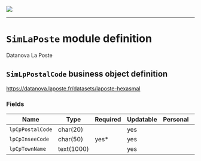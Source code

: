 <!--
 ___ _            _ _    _ _    __
/ __(_)_ __  _ __| (_)__(_) |_ /_/
\__ \ | '  \| '_ \ | / _| |  _/ -_)
|___/_|_|_|_| .__/_|_\__|_|\__\___|
            |_| 
-->
![](https://docs.simplicite.io//logos/logo250.png)
* * *

`SimLaPoste` module definition
==============================

Datanova La Poste

`SimLpPostalCode` business object definition
--------------------------------------------

https://datanova.laposte.fr/datasets/laposte-hexasmal

### Fields

| Name                                                         | Type                                     | Required | Updatable | Personal | Description                                                                      |
|--------------------------------------------------------------|------------------------------------------|----------|-----------|----------|----------------------------------------------------------------------------------|
| `lpCpPostalCode`                                             | char(20)                                 |          | yes       |          | -                                                                                |
| `lpCpInseeCode`                                              | char(50)                                 | yes*     | yes       |          | -                                                                                |
| `lpCpTownName`                                               | text(1000)                               |          | yes       |          | -                                                                                |

